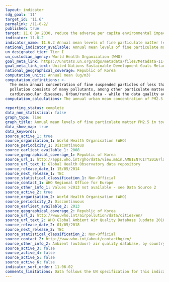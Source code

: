 ```yaml
---
layout: indicator
sdg_goal: '11'
target_id: '11.6'
permalink: /11-6-2/
published: true
target: 11.6 By 2030, reduce the adverse per capita environmental impact of cities, including by paying special attention to air quality and municipal and other waste management
indicator: 11.6.2
indicator_name: 11.6.2 Annual mean levels of fine particulate matter (e.g. PM2.5 and PM10) in cities (population weighted)
national_indicator_available: Annual mean levels of fine particulate matter (PM2.5 and PM10) in towns and cities (population weighted)
un_designated_tier: Tier I
un_custodian_agency: World Health Organization (WHO)
goal_meta_link: https://unstats.un.org/sdgs/metadata/files/Metadata-11-06-02.pdf
goal_meta_link_text: United Nations Sustainable Development Goals Metadata (PDF 211 KB)
national_geographical_coverage: Republic of Korea
computation_units: Annual mean (ug/m3)
computation_definitions: >-
  The mean annual concentration of fine suspended particles of less than 2.5 microns in diameters (PM2.5) is a common measure of air pollution. The mean is a population-weighted average for urban population in a country, and is expressed in micrograms per cubic meter [μg/m3 ]. Air
  pollution consists of many pollutants, among other particulate matter. These particles are able to penetrate deeply into the respiratory tract and therefore constitute a risk for health by increasing mortality from respiratory infections and diseases, lung cancer, and selected
  cardiovascular diseases. Urban/rural data - while the data quality available for urban/rural population is generally good for high income countries, it can be relatively poor for some low- and middle income areas. Furthermore, the definition of urban/rural may greatly vary by country.
computation_calculations: The annual urban mean concentration of PM2.5 is estimated with improved modelling using data integration from satellite remote sensing, population estimates, topography and ground measurements (WHO, 2016a; Shaddick et al, 2016).
  
reporting_status: complete
data_non_statistical: false
graph_type: line
graph_title: Annual mean levels of fine particulate matter PM2.5 in towns and cities (population weighted)
data_show_map: true
data_keywords:  
source_active_1: true
source_organisation_1: World Health Organisation (WHO)
source_periodicity_1: Discontinuous
source_earliest_available_1: 2008
source_geographical_coverage_1: Republic of Korea
source_url_1: http://apps.who.int/gho/data/view.main.AMBIENTCITY2016?lang=en
source_url_text_1: Global Health Observatory data repository
source_release_date_1: 15/05/2014
source_next_release_1: TBC
source_statistical_classification_1: Non-Official
source_contact_1: WHO Regional Office for Europe
source_other_info_1: Values >2013 not available - see Data Source 2
source_active_2: true
source_organisation_2: World Health Organisation (WHO)
source_periodicity_2: Discontinuous
source_earliest_available_2: 2013
source_geographical_coverage_2: Republic of Korea
source_url_2: http://www.who.int/airpollution/data/cities/en/
source_url_text_2: WHO Global Ambient Air Quality Database (update 2018)
source_release_date_2: 01/05/2018
source_next_release_2: TBC
source_statistical_classification_2: Non-Official
source_contact_2: http://www.who.int/about/contacthq/en/
source_other_info_2: Ambient (outdoor) air quality database, by country and city
source_active_3: false
source_active_4: false
source_active_5: false
source_active_6: false
indicator_sort_order: 11-06-02
comments_limitations: Data follows the UN specification for this indicator. This indicator has been identified in collaboration with topic experts.
---
```

